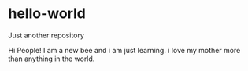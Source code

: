 # hello-world
Just another repository

Hi People!
I am a new bee and i am just learning. 
i love my mother more than anything in the world.
